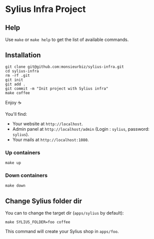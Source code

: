 # Sylius Infra Project

## Help

Use `make` or `make help` to get the list of available commands.

## Installation

```
git clone git@github.com:monsieurbiz/sylius-infra.git
cd sylius-infra
rm -rf .git
git init
git add .
git commit -m "Init project with Sylius infra"
make coffee
```

Enjoy ☕️

You'll find:

- Your website at `http://localhost`.
- Admin panel at `http://localhost/admin` (Login : `sylius`, password: `sylius`).
- Your mails at `http://localhost:1080`.

### Up containers

`make up`

### Down containers

`make down`

## Change Sylius folder dir

You can to change the target dir (`apps/sylius` by default):

```
make SYLIUS_FOLDER=foo coffee
```

This command will create your Sylius shop in `apps/foo`.
